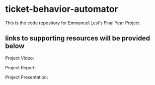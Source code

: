 # ticket-behavior-automator
This is the code repository for Emmanuel Lesi's Final Year Project

## links to supporting resources will be provided below

Project Video:

Project Report: 

Project Presentation: 
